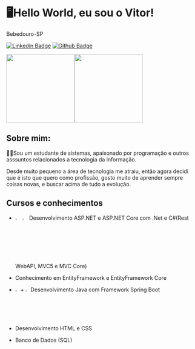 # 🖥Hello World, eu sou o Vitor!

Bebedouro-SP

[![Linkedin Badge](https://img.shields.io/badge/-LinkedIn-blue?style=flat-square&logo=Linkedin&logoColor=white&link=https://www.linkedin.com/in/fagnerpsantos/)](https://www.linkedin.com/in/vitorraulbim/)   [![Github Badge](https://img.shields.io/badge/-Github-000?style=flat-square&logo=Github&logoColor=white&link=https://github.com/fagnerpsantos)](https://github.com/Vraulbim)

<img height="180cm" src="https://github-readme-stats.vercel.app/api?username=Vraulbim&show_icons=true&theme=algolia&include_all_commits=true&count_private=true%22/%3E" /><img height="180cm" src="https://github-readme-stats.vercel.app/api/top-langs/?username=Vraulbim&layout=compact&langs_counts=32&theme=algolia" />

## Sobre mim: 
👨‍🎓Sou um estudante de sistemas, apaixonado por programação e outros asssuntos relacionados a tecnologia da informação.

Desde muito pequeno a área de tecnologia me atraiu, então agora decidi que é isto que quero como profissão, gosto muito de aprender sempre coisas novas, e buscar acima de tudo a evolução.



## Cursos e conhecimentos

 * <img width=3% src="https://cdn.jsdelivr.net/gh/devicons/devicon/icons/csharp/csharp-original.svg" /> <img width=3% src="https://cdn.jsdelivr.net/gh/devicons/devicon/icons/dot-net/dot-net-original.svg" /> Desenvolvimento ASP.NET e ASP.NET Core com .Net e C#(Rest WebAPI, MVC5 e MVC Core)
 * Conhecimento em EntityFramework e EntityFramework Core
 * <img width=2% src="https://cdn.jsdelivr.net/gh/devicons/devicon/icons/java/java-original.svg" /> + <img width=2% src="https://cdn.jsdelivr.net/gh/devicons/devicon/icons/spring/spring-original.svg" /> Desenvolvimento Java com Framework Spring Boot 
 
 * Desenvolvimento HTML e CSS
 * Banco de Dados (SQL)
 
 



